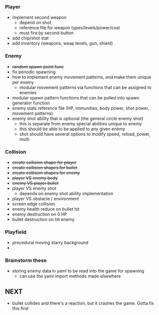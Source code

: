 ### Player
- implement second weapon
  - depend on shot
  - reference file for weapon types/levels/power/cost
  - must fire by second button
- add chip/shot stat
- add inventory (weapons, weap levels, gun, shield)

### Enemy

- ~~random spawn point func~~
- fix periodic spawning
- how to implement enemy movement patterns, and make them unique per enemy
  - modular movement patterns via functions that can be assigned to enemies
- modular spawn pattern functions that can be pulled into spawn generator function
- enemy stats reference file (HP, immunities, body power, shot power, movement patterns)
- enemy shot ability that is optional (the general circle enemy shot)
  - this is separate from enemy special abilities unique to enemy
  - this should be able to be applied to any given enemy
  - shot should have several options to modify speed, reload, power, multi

### Collision

- ~~create collision shape for player~~
- ~~create collision shapes for bullet~~
- ~~create collision shapes for enemy~~
- ~~player VS enemy body~~
- ~~enemy VS player bullet~~
- player VS enemy shot
  - depends on enemy shot ability implementation
- player VS obstacle / environment
- screen edge collision
- enemy health reduce on bullet hit
- enemy destruction on 0 HP
- bullet destruction on hit enemy

### Playfield
- procedural moving starry background
-  

### Brainstorm these

- storing enemy data in yaml to be read into the game for spawning
  - can use the yaml import methods made elsewhere

 

## NEXT 

- bullet collides and there's a reaction, but it crashes the game.
Gotta fix this first